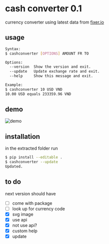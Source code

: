 # cash converter 0.1

currency converter using latest data from [fixer.io](https://fixer.io/)

## usage

```bash
Syntax:
$ cashconverter [OPTIONS] AMOUNT FR TO

Options:
  --version  Show the version and exit.
  --update   Update exchange rate and exit.
  --help     Show this message and exit.

Example:
$ cashconverter 10 USD VND
10.00 USD equals 233359.96 VND
```

## demo

![demo](https://rawcdn.githack.com/daenylio/cash-converter-cli/master/demo.svg "demo")

## installation

in the extracted folder run

```bash
$ pip install --editable .
$ cashconverter --update
Updated.
```

## to do

next version should have

- [ ] come with package
- [ ] look up for currency code
- [x] svg image
- [x] use api
- [x] not use api?
- [x] custom help
- [x] update

